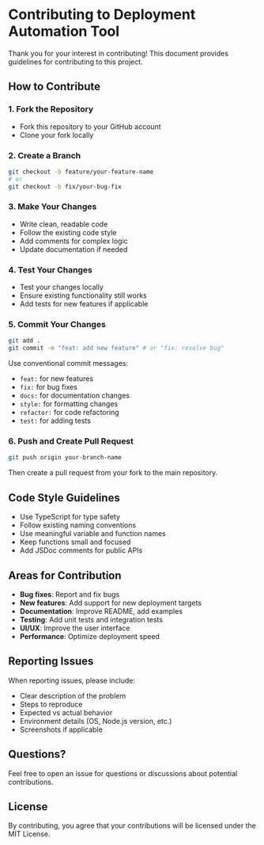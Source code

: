 # Contributing to Deployment Automation Tool

Thank you for your interest in contributing! This document provides guidelines for contributing to this project.

## How to Contribute

### 1. Fork the Repository
- Fork this repository to your GitHub account
- Clone your fork locally

### 2. Create a Branch
```bash
git checkout -b feature/your-feature-name
# or
git checkout -b fix/your-bug-fix
```

### 3. Make Your Changes
- Write clean, readable code
- Follow the existing code style
- Add comments for complex logic
- Update documentation if needed

### 4. Test Your Changes
- Test your changes locally
- Ensure existing functionality still works
- Add tests for new features if applicable

### 5. Commit Your Changes
```bash
git add .
git commit -m "feat: add new feature" # or "fix: resolve bug"
```

Use conventional commit messages:
- `feat:` for new features
- `fix:` for bug fixes
- `docs:` for documentation changes
- `style:` for formatting changes
- `refactor:` for code refactoring
- `test:` for adding tests

### 6. Push and Create Pull Request
```bash
git push origin your-branch-name
```

Then create a pull request from your fork to the main repository.

## Code Style Guidelines

- Use TypeScript for type safety
- Follow existing naming conventions
- Use meaningful variable and function names
- Keep functions small and focused
- Add JSDoc comments for public APIs

## Areas for Contribution

- **Bug fixes**: Report and fix bugs
- **New features**: Add support for new deployment targets
- **Documentation**: Improve README, add examples
- **Testing**: Add unit tests and integration tests
- **UI/UX**: Improve the user interface
- **Performance**: Optimize deployment speed

## Reporting Issues

When reporting issues, please include:
- Clear description of the problem
- Steps to reproduce
- Expected vs actual behavior
- Environment details (OS, Node.js version, etc.)
- Screenshots if applicable

## Questions?

Feel free to open an issue for questions or discussions about potential contributions.

## License

By contributing, you agree that your contributions will be licensed under the MIT License. 